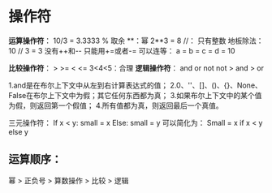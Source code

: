 # 操作符

**运算操作符**：
10/3 = 3.3333 
% 取余
\*\*：幂 2**3 = 8
//： 只有整数 地板除法：10 // 3 = 3 
没有++和-- 只能用+=或者-=
可以连等： a = b = c = d = 10

**比较操作符**： > >= < <=  3<4<5：合理
**逻辑操作符**： and or not
not > and > or

1.and是在布尔上下文中从左到右计算表达式的值；
2.0、''、[]、()、{}、None、False在布尔上下文中为假；其它任何东西都为真；
3.如果布尔上下文中的某个值为假，则返回第一个假值；
4.所有值都为真，则返回最后一个真值。

三元操作符：
If x < y:
    small = x
Else:
    small = y
可以简化为：
Small =  x if x < y else y

## 运算顺序：
幂 > 正负号 > 算数操作 > 比较 > 逻辑